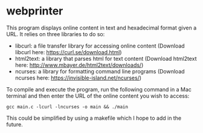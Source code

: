 # webprinter
This program displays online content in text and hexadecimal format given a URL. It relies on three libraries to do so:

- libcurl: a file transfer library for accessing online content
 (Download libcurl here: https://curl.se/download.html)
- html2text: a library that parses html for text content
 (Download html2text here: http://www.mbayer.de/html2text/downloads/)
- ncurses: a library for formatting command line programs
 (Download ncurses here: https://invisible-island.net/ncurses/)

To compile and execute the program, run the following command in a Mac terminal and then enter the URL of the online content you wish to access:

    gcc main.c -lcurl -lncurses -o main && ./main

This could be simplified by using a makefile which I hope to add in the future.



